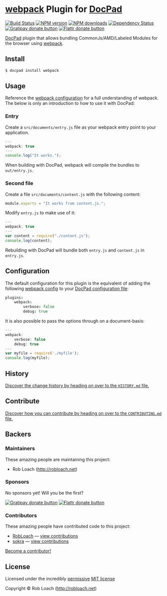 # [webpack](http://github.com/webpack/webpack) Plugin for [DocPad](http://docpad.org)

<!-- BADGES/ -->

[![Build Status](https://img.shields.io/travis/RobLoach/docpad-plugin-webpack/master.svg)](http://travis-ci.org/RobLoach/docpad-plugin-webpack "Check this project's build status on TravisCI")
[![NPM version](https://img.shields.io/npm/v/docpad-plugin-webpack.svg)](https://npmjs.org/package/docpad-plugin-webpack "View this project on NPM")
[![NPM downloads](https://img.shields.io/npm/dm/docpad-plugin-webpack.svg)](https://npmjs.org/package/docpad-plugin-webpack "View this project on NPM")
[![Dependency Status](https://img.shields.io/david/RobLoach/docpad-plugin-webpack.svg)](https://david-dm.org/RobLoach/docpad-plugin-webpack)<br/>
[![Gratipay donate button](https://img.shields.io/gratipay/robloach.svg)](https://www.gratipay.com/robloach/ "Donate weekly to this project using Gratipay")
[![Flattr donate button](https://img.shields.io/badge/flattr-donate-yellow.svg)](http://flattr.com/thing/2257574/RobLoach "Donate monthly to this project using Flattr")

<!-- /BADGES -->


[DocPad](https://docpad.org) plugin that allows bundling CommonJs/AMD/Labeled
Modules for the browser using [webpack](http://github.com/webpack/webpack).


## Install

```bash
$ docpad install webpack
```


## Usage

Reference the [webpack configuration](http://webpack.github.io/docs/configuration.html) for
a full understanding of webpack. The below is only an introduction to how to use
it with DocPad:

### Entry

Create a `src/documents/entry.js` file as your webpack entry point to your application.

``` javascript
---
webpack: true
---
console.log("It works.");
```

When building with DocPad, webpack will compile the bundles to
`out/entry.js`.

### Second file

Create a file `src/documents/content.js` with the following content:

``` javascript
module.exports = "It works from content.js.";
```

Modify `entry.js` to make use of it:

``` javascript
---
webpack: true
---
var content = require("./content.js");
console.log(content);
```

Rebuilding with DocPad will bundle both `entry.js` and `content.js` in `entry.js`.


## Configuration

The default configuration for this plugin is the equivalent of adding the following [webpack config](http://webpack.github.io/docs/configuration.html) to your [DocPad configuration file](http://docpad.org/docs/config):

``` coffeescript
plugins:
	webpack:
		verbose: false
		debug: true
```

It is also possible to pass the options through on a document-basis:
``` javascript
---
webpack:
	verbose: false
	debug: true
---
var myfile = require('./myfile');
console.log(myfile);
```

<!-- HISTORY/ -->

## History
[Discover the change history by heading on over to the `HISTORY.md` file.](https://github.com/RobLoach/docpad-plugin-webpack/blob/master/HISTORY.md#files)

<!-- /HISTORY -->


<!-- CONTRIBUTE/ -->

## Contribute

[Discover how you can contribute by heading on over to the `CONTRIBUTING.md` file.](https://github.com/RobLoach/docpad-plugin-webpack/blob/master/CONTRIBUTING.md#files)

<!-- /CONTRIBUTE -->


<!-- BACKERS/ -->

## Backers

### Maintainers

These amazing people are maintaining this project:

- Rob Loach (http://robloach.net)

### Sponsors

No sponsors yet! Will you be the first?

[![Gratipay donate button](https://img.shields.io/gratipay/robloach.svg)](https://www.gratipay.com/robloach/ "Donate weekly to this project using Gratipay")
[![Flattr donate button](https://img.shields.io/badge/flattr-donate-yellow.svg)](http://flattr.com/thing/2257574/RobLoach "Donate monthly to this project using Flattr")

### Contributors

These amazing people have contributed code to this project:

- [RobLoach](https://github.com/RobLoach) — [view contributions](https://github.com/RobLoach/docpad-plugin-webpack/commits?author=RobLoach)
- [sokra](https://github.com/sokra) — [view contributions](https://github.com/RobLoach/docpad-plugin-webpack/commits?author=sokra)

[Become a contributor!](https://github.com/RobLoach/docpad-plugin-webpack/blob/master/CONTRIBUTING.md#files)

<!-- /BACKERS -->


<!-- LICENSE/ -->

## License

Licensed under the incredibly [permissive](http://en.wikipedia.org/wiki/Permissive_free_software_licence) [MIT license](http://creativecommons.org/licenses/MIT/)

Copyright &copy; Rob Loach (http://robloach.net)

<!-- /LICENSE -->


